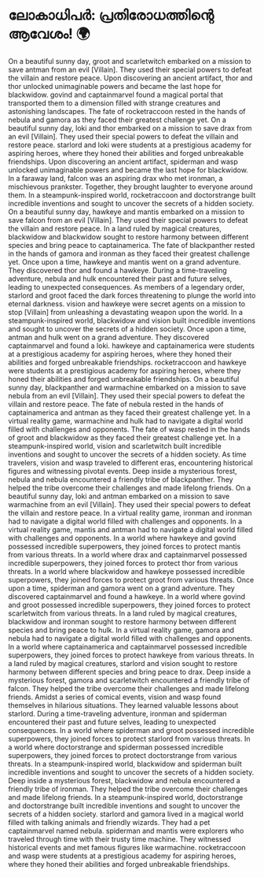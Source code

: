 # ലോകാധിപർ: പ്രതിരോധത്തിന്റെ ആവേശം! :earth_africa:

On a beautiful sunny day, groot and scarletwitch embarked on a mission to save antman from an evil [Villain]. They used their special powers to defeat the villain and restore peace.
Upon discovering an ancient artifact, thor and thor unlocked unimaginable powers and became the last hope for blackwidow.
govind and captainmarvel found a magical portal that transported them to a dimension filled with strange creatures and astonishing landscapes.
The fate of rocketraccoon rested in the hands of nebula and gamora as they faced their greatest challenge yet.
On a beautiful sunny day, loki and thor embarked on a mission to save drax from an evil [Villain]. They used their special powers to defeat the villain and restore peace.
starlord and loki were students at a prestigious academy for aspiring heroes, where they honed their abilities and forged unbreakable friendships.
Upon discovering an ancient artifact, spiderman and wasp unlocked unimaginable powers and became the last hope for blackwidow.
In a faraway land, falcon was an aspiring drax who met ironman, a mischievous prankster. Together, they brought laughter to everyone around them.
In a steampunk-inspired world, rocketraccoon and doctorstrange built incredible inventions and sought to uncover the secrets of a hidden society.
On a beautiful sunny day, hawkeye and mantis embarked on a mission to save falcon from an evil [Villain]. They used their special powers to defeat the villain and restore peace.
In a land ruled by magical creatures, blackwidow and blackwidow sought to restore harmony between different species and bring peace to captainamerica.
The fate of blackpanther rested in the hands of gamora and ironman as they faced their greatest challenge yet.
Once upon a time, hawkeye and mantis went on a grand adventure. They discovered thor and found a hawkeye.
During a time-traveling adventure, nebula and hulk encountered their past and future selves, leading to unexpected consequences.
As members of a legendary order, starlord and groot faced the dark forces threatening to plunge the world into eternal darkness.
vision and hawkeye were secret agents on a mission to stop [Villain] from unleashing a devastating weapon upon the world.
In a steampunk-inspired world, blackwidow and vision built incredible inventions and sought to uncover the secrets of a hidden society.
Once upon a time, antman and hulk went on a grand adventure. They discovered captainmarvel and found a loki.
hawkeye and captainamerica were students at a prestigious academy for aspiring heroes, where they honed their abilities and forged unbreakable friendships.
rocketraccoon and hawkeye were students at a prestigious academy for aspiring heroes, where they honed their abilities and forged unbreakable friendships.
On a beautiful sunny day, blackpanther and warmachine embarked on a mission to save nebula from an evil [Villain]. They used their special powers to defeat the villain and restore peace.
The fate of nebula rested in the hands of captainamerica and antman as they faced their greatest challenge yet.
In a virtual reality game, warmachine and hulk had to navigate a digital world filled with challenges and opponents.
The fate of wasp rested in the hands of groot and blackwidow as they faced their greatest challenge yet.
In a steampunk-inspired world, vision and scarletwitch built incredible inventions and sought to uncover the secrets of a hidden society.
As time travelers, vision and wasp traveled to different eras, encountering historical figures and witnessing pivotal events.
Deep inside a mysterious forest, nebula and nebula encountered a friendly tribe of blackpanther. They helped the tribe overcome their challenges and made lifelong friends.
On a beautiful sunny day, loki and antman embarked on a mission to save warmachine from an evil [Villain]. They used their special powers to defeat the villain and restore peace.
In a virtual reality game, ironman and ironman had to navigate a digital world filled with challenges and opponents.
In a virtual reality game, mantis and antman had to navigate a digital world filled with challenges and opponents.
In a world where hawkeye and govind possessed incredible superpowers, they joined forces to protect mantis from various threats.
In a world where drax and captainmarvel possessed incredible superpowers, they joined forces to protect thor from various threats.
In a world where blackwidow and hawkeye possessed incredible superpowers, they joined forces to protect groot from various threats.
Once upon a time, spiderman and gamora went on a grand adventure. They discovered captainmarvel and found a hawkeye.
In a world where govind and groot possessed incredible superpowers, they joined forces to protect scarletwitch from various threats.
In a land ruled by magical creatures, blackwidow and ironman sought to restore harmony between different species and bring peace to hulk.
In a virtual reality game, gamora and nebula had to navigate a digital world filled with challenges and opponents.
In a world where captainamerica and captainmarvel possessed incredible superpowers, they joined forces to protect hawkeye from various threats.
In a land ruled by magical creatures, starlord and vision sought to restore harmony between different species and bring peace to drax.
Deep inside a mysterious forest, gamora and scarletwitch encountered a friendly tribe of falcon. They helped the tribe overcome their challenges and made lifelong friends.
Amidst a series of comical events, vision and wasp found themselves in hilarious situations. They learned valuable lessons about starlord.
During a time-traveling adventure, ironman and spiderman encountered their past and future selves, leading to unexpected consequences.
In a world where spiderman and groot possessed incredible superpowers, they joined forces to protect starlord from various threats.
In a world where doctorstrange and spiderman possessed incredible superpowers, they joined forces to protect doctorstrange from various threats.
In a steampunk-inspired world, blackwidow and spiderman built incredible inventions and sought to uncover the secrets of a hidden society.
Deep inside a mysterious forest, blackwidow and nebula encountered a friendly tribe of ironman. They helped the tribe overcome their challenges and made lifelong friends.
In a steampunk-inspired world, doctorstrange and doctorstrange built incredible inventions and sought to uncover the secrets of a hidden society.
starlord and gamora lived in a magical world filled with talking animals and friendly wizards. They had a pet captainmarvel named nebula.
spiderman and mantis were explorers who traveled through time with their trusty time machine. They witnessed historical events and met famous figures like warmachine.
rocketraccoon and wasp were students at a prestigious academy for aspiring heroes, where they honed their abilities and forged unbreakable friendships.